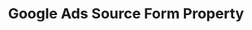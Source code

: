 ---
# -------------------------- #
#        CONTENT TYPE        #
# -------------------------- #

product-type: "connect"
content-type: "api-form"
form-type: "source"
key: "source-form-properties-google-ads-object"


# -------------------------- #
#        OBJECT INFO         #
# -------------------------- #

title: "Google Ads Source Form Property"
api-type: "platform.adwords"
display-name: "Google Ads"

source-type: "saas"
docs-name: "google-ads"

description: ""


# -------------------------- #
#      OBJECT ATTRIBUTES     #
# -------------------------- #

uses-start-date: true
---